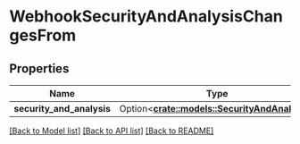 # WebhookSecurityAndAnalysisChangesFrom

## Properties

Name | Type | Description | Notes
------------ | ------------- | ------------- | -------------
**security_and_analysis** | Option<[**crate::models::SecurityAndAnalysis**](security-and-analysis.md)> |  | [optional]

[[Back to Model list]](../README.md#documentation-for-models) [[Back to API list]](../README.md#documentation-for-api-endpoints) [[Back to README]](../README.md)


